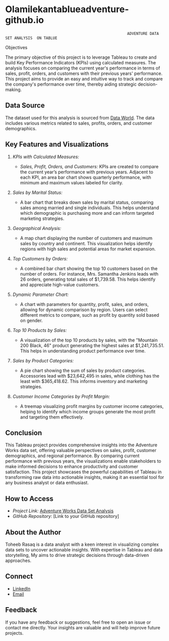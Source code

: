 # Olamilekantablueadventure-github.io
                                                          ADVENTURE DATA SET ANALYSIS  ON TABLUE

                                                                        

Objectives

The primary objective of this project is to leverage Tableau to create and build Key Performance Indicators (KPIs) using calculated measures. The analysis focuses on comparing the current year's performance in terms of sales, profit, orders, and customers with their previous years' performance. This project aims to provide an easy and intuitive way to track and compare the company's performance over time, thereby aiding strategic decision-making.

## Data Source

The dataset used for this analysis is sourced from [Data World](https://data.world). The data includes various metrics related to sales, profits, orders, and customer demographics.

## Key Features and Visualizations

1. *KPIs with Calculated Measures:*
   - *Sales, Profit, Orders, and Customers:* KPIs are created to compare the current year’s performance with previous years. Adjacent to each KPI, an area bar chart shows quarterly performance, with minimum and maximum values labeled for clarity.

2. *Sales by Marital Status:*
   - A bar chart that breaks down sales by marital status, comparing sales among married and single individuals. This helps understand which demographic is purchasing more and can inform targeted marketing strategies.

3. *Geographical Analysis:*
   - A map chart displaying the number of customers and maximum sales by country and continent. This visualization helps identify regions with high sales and potential areas for market expansion.

4. *Top Customers by Orders:*
   - A combined bar chart showing the top 10 customers based on the number of orders. For instance, Mrs. Samantha Jenkins leads with 26 orders, generating total sales of $1,739.58. This helps identify and appreciate high-value customers.

5. *Dynamic Parameter Chart:*
   - A chart with parameters for quantity, profit, sales, and orders, allowing for dynamic comparison by region. Users can select different metrics to compare, such as profit by quantity sold based on gender.

6. *Top 10 Products by Sales:*
   - A visualization of the top 10 products by sales, with the "Mountain 200 Black, 46" product generating the highest sales at $1,241,735.51. This helps in understanding product performance over time.

7. *Sales by Product Categories:*
   - A pie chart showing the sum of sales by product categories. Accessories lead with $23,642,495 in sales, while clothing has the least with $365,418.62. This informs inventory and marketing strategies.

8. *Customer Income Categories by Profit Margin:*
   - A treemap visualizing profit margins by customer income categories, helping to identify which income groups generate the most profit and targeting them effectively.

## Conclusion

This Tableau project provides comprehensive insights into the Adventure Works data set, offering valuable perspectives on sales, profit, customer demographics, and regional performance. By comparing current performance with previous years, the visualizations enable stakeholders to make informed decisions to enhance productivity and customer satisfaction. This project showcases the powerful capabilities of Tableau in transforming raw data into actionable insights, making it an essential tool for any business analyst or data enthusiast.

## How to Access

- *Project Link:* [Adventure Works Data Set Analysis](https://public.tableau.com/app/profile/toheeb.rasaq/viz/TablueprojectAnalysisDone/Dashboard1)
- *GitHub Repository:* [Link to your GitHub repository]

## About the Author

Toheeb Rasaq is a data analyst with a keen interest in visualizing complex data sets to uncover actionable insights. With expertise in Tableau and data storytelling, My aims to drive strategic decisions through data-driven approaches.

## Connect

- [LinkedIn](https://www.linkedin.com/in/toheeb-rasaq-292aaa265/)
- [Email](mailto:Toheebrasaq999@gmail.com)

## Feedback

If you have any feedback or suggestions, feel free to open an issue or contact me directly. Your insights are valuable and will help improve future projects.


